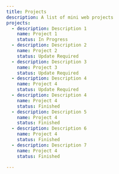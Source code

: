 ```yaml
---
title: Projects
description: A list of mini web projects
projects:
  - description: Description 1
    name: Project 1
    status: In Progress
  - description: Description 2
    name: Project 2
    status: Update Required
  - description: Description 3
    name: Project 3
    status: Update Required
  - description: Description 4
    name: Project 4
    status: Update Required
  - description: Description 4
    name: Project 4
    status: Finished
  - description: Description 5
    name: Project 4
    status: Finished
  - description: Description 6
    name: Project 4
    status: Finished
  - description: Description 7
    name: Project 4
    status: Finished
    
---
```



